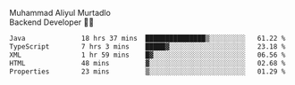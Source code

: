 Muhammad Aliyul Murtadlo
<br>
Backend Developer 👨‍💻
<br>
<!--START_SECTION:waka-->

```txt
Java              18 hrs 37 mins  ███████████████▒░░░░░░░░░   61.22 %
TypeScript        7 hrs 3 mins    █████▓░░░░░░░░░░░░░░░░░░░   23.18 %
XML               1 hr 59 mins    █▓░░░░░░░░░░░░░░░░░░░░░░░   06.56 %
HTML              48 mins         ▓░░░░░░░░░░░░░░░░░░░░░░░░   02.68 %
Properties        23 mins         ▒░░░░░░░░░░░░░░░░░░░░░░░░   01.29 %
```

<!--END_SECTION:waka-->
